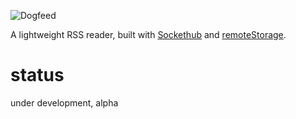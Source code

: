 ![Dogfeed](https://dogfeed.5apps.com/res/img/dogfeed-logo_230.svg)

A lightweight RSS reader, built with [Sockethub](http://sockethub.org) and [remoteStorage](http://remotestorage.io).

status
======
under development, alpha


